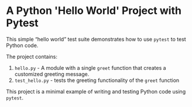# A Python 'Hello World' Project with Pytest
This simple “hello world” test suite demonstrates how to use `pytest` to test Python code. 

The project contains:
1) `hello.py` - A module with a single `greet` function that creates a customized greeting message.
2) `test_hello.py` - tests the greeting functionality of the `greet` function

This project is a minimal example of writing and testing Python code using `pytest`.
